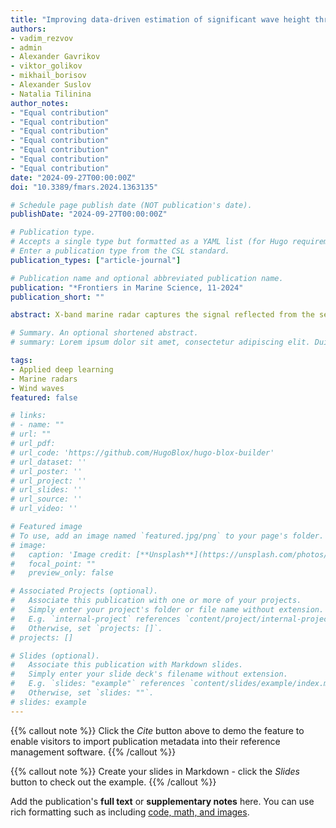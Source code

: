 ```yaml
---
title: "Improving data-driven estimation of significant wave height through preliminary training on synthetic X-band radar sea clutter imagery"
authors:
- vadim_rezvov
- admin
- Alexander Gavrikov
- viktor_golikov
- mikhail_borisov
- Alexander Suslov
- Natalia Tilinina
author_notes:
- "Equal contribution"
- "Equal contribution"
- "Equal contribution"
- "Equal contribution"
- "Equal contribution"
- "Equal contribution"
- "Equal contribution"
date: "2024-09-27T00:00:00Z"
doi: "10.3389/fmars.2024.1363135"

# Schedule page publish date (NOT publication's date).
publishDate: "2024-09-27T00:00:00Z"

# Publication type.
# Accepts a single type but formatted as a YAML list (for Hugo requirements).
# Enter a publication type from the CSL standard.
publication_types: ["article-journal"]

# Publication name and optional abbreviated publication name.
publication: "*Frontiers in Marine Science, 11-2024"
publication_short: ""

abstract: X-band marine radar captures the signal reflected from the sea surface. Theoretical studies indicate that the initial unfiltered signal contains meaningful information about wind wave parameters. Traditional methods of significant wave height (SWH) estimation rely on physical laws describing signal reflection from rough surfaces. However, recent studies suggest the feasibility of employing artificial neural networks (ANNs) for SWH approximation. Both classical and ANN based approaches necessitate costly in situ data. In this study, as a viable alternative, we propose generating synthetic radar images with specified wave parameters using Fourier-based approach and Pierson–Moskowitz wave spectrum. We generate synthetic images and use them for unsupervised learning approach to train a convolutional component of the reconstruction ANN. After that, we train the regression ANN based on the previous convolutional part to obtain SWH back from the synthetic images. Then, we apply preliminary trained weights for the regression model to train SWH approximation on the dataset of real sea clutter images. In this study, we demonstrate the increase in SWH estimation accuracy from radar images with preliminary training on synthetic data.

# Summary. An optional shortened abstract.
# summary: Lorem ipsum dolor sit amet, consectetur adipiscing elit. Duis posuere tellus ac convallis placerat. Proin tincidunt magna sed ex sollicitudin condimentum.

tags:
- Applied deep learning
- Marine radars
- Wind waves 
featured: false

# links:
# - name: ""
# url: ""
# url_pdf: 
# url_code: 'https://github.com/HugoBlox/hugo-blox-builder'
# url_dataset: ''
# url_poster: ''
# url_project: ''
# url_slides: ''
# url_source: ''
# url_video: ''

# Featured image
# To use, add an image named `featured.jpg/png` to your page's folder. 
# image:
#   caption: 'Image credit: [**Unsplash**](https://unsplash.com/photos/jdD8gXaTZsc)'
#   focal_point: ""
#   preview_only: false

# Associated Projects (optional).
#   Associate this publication with one or more of your projects.
#   Simply enter your project's folder or file name without extension.
#   E.g. `internal-project` references `content/project/internal-project/index.md`.
#   Otherwise, set `projects: []`.
# projects: []

# Slides (optional).
#   Associate this publication with Markdown slides.
#   Simply enter your slide deck's filename without extension.
#   E.g. `slides: "example"` references `content/slides/example/index.md`.
#   Otherwise, set `slides: ""`.
# slides: example
---
```


{{% callout note %}}
Click the *Cite* button above to demo the feature to enable visitors to import publication metadata into their reference management software.
{{% /callout %}}

{{% callout note %}}
Create your slides in Markdown - click the *Slides* button to check out the example.
{{% /callout %}}

Add the publication's **full text** or **supplementary notes** here. You can use rich formatting such as including [code, math, and images](https://docs.hugoblox.com/content/writing-markdown-latex/).
